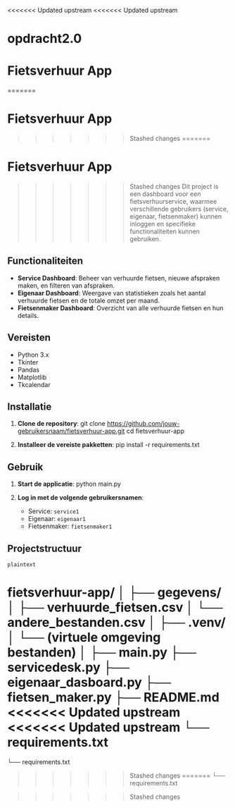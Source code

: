 <<<<<<< Updated upstream
<<<<<<< Updated upstream
# opdracht2.0
 

# Fietsverhuur App
=======
# Fietsverhuur App

>>>>>>> Stashed changes
=======
# Fietsverhuur App

>>>>>>> Stashed changes
Dit project is een dashboard voor een fietsverhuurservice, waarmee verschillende gebruikers (service, eigenaar, fietsenmaker) kunnen inloggen en specifieke functionaliteiten kunnen gebruiken.

## Functionaliteiten

- **Service Dashboard**: Beheer van verhuurde fietsen, nieuwe afspraken maken, en filteren van afspraken.
- **Eigenaar Dashboard**: Weergave van statistieken zoals het aantal verhuurde fietsen en de totale omzet per maand.
- **Fietsenmaker Dashboard**: Overzicht van alle verhuurde fietsen en hun details.

## Vereisten

- Python 3.x
- Tkinter
- Pandas
- Matplotlib
- Tkcalendar

## Installatie

1. **Clone de repository**:
    git clone https://github.com/jouw-gebruikersnaam/fietsverhuur-app.git
    cd fietsverhuur-app

2. **Installeer de vereiste pakketten**:
        pip install -r requirements.txt
  
## Gebruik

1. **Start de applicatie**:
    python main.py


2. **Log in met de volgende gebruikersnamen**:
    - Service: `service1`
    - Eigenaar: `eigenaar1`
    - Fietsenmaker: `fietsenmaker1`

## Projectstructuur
    plaintext
fietsverhuur-app/
│
├── gegevens/
│   ├── verhuurde_fietsen.csv
│   └── andere_bestanden.csv
│
├── .venv/
│   └── (virtuele omgeving bestanden)
│
├── main.py
├── servicedesk.py
├── eigenaar_dasboard.py
├── fietsen_maker.py
├── README.md
<<<<<<< Updated upstream
<<<<<<< Updated upstream
└── requirements.txt
=======
└── requirements.txt


>>>>>>> Stashed changes
=======
└── requirements.txt


>>>>>>> Stashed changes
